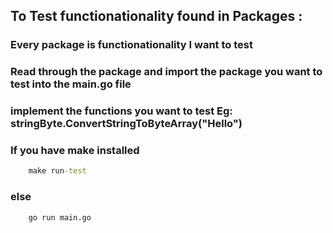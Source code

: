 ## To Test functionationality found in Packages : 
### Every package is functionationality I want to test
### Read through the package and import the package you want to test into the main.go file
### implement the functions you want to test Eg: stringByte.ConvertStringToByteArray("Hello")
### If you have make installed
```cmd
    make run-test
```
### else
```cmd
    go run main.go
```